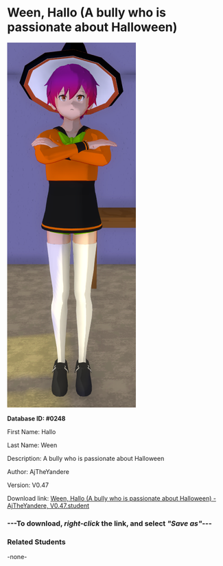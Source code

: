 # Ween, Hallo (A bully who is passionate about Halloween)

<img src="Files/Images/Ween, Hallo (A bully who is passionate about Halloween).png" title="Ween, Hallo (A bully who is passionate about Halloween) - AjTheYandere, V0.47">

**Database ID: #0248**

First Name: Hallo

Last Name: Ween

Description: A bully who is passionate about Halloween

Author: AjTheYandere

Version: V0.47

Download link: <a href="https://raw.githubusercontent.com/Arbiter1223/Daigaku-Gurashi-Custom-Students/master/Files/Studen%20Files/Ween%2C%20Hallo%20(A%20bully%20who%20is%20passionate%20about%20Halloween)%20-%20AjTheYandere%2C%20V0.47.student">Ween, Hallo (A bully who is passionate about Halloween) - AjTheYandere, V0.47.student</a>

### ---**To download, _right-click_ the link, and select _"Save as"_**---

### Related Students

-none-
